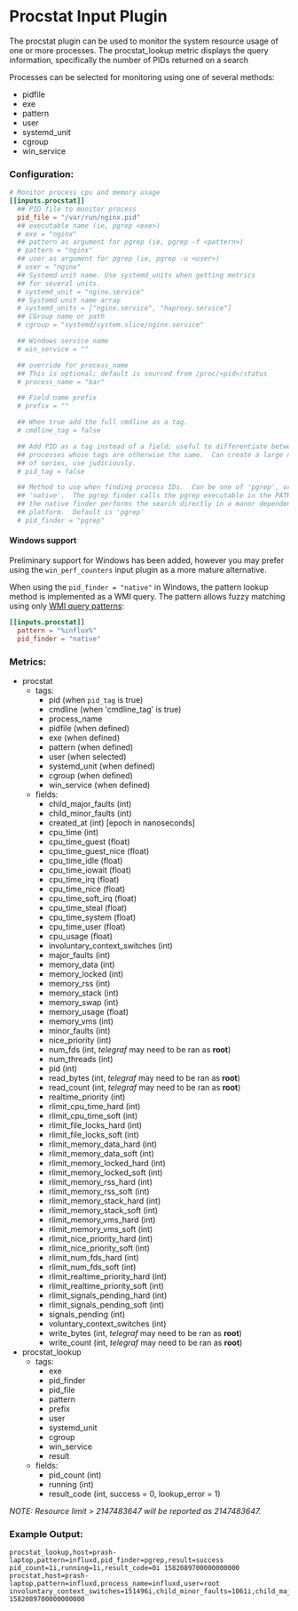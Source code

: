 # Procstat Input Plugin

The procstat plugin can be used to monitor the system resource usage of one or more processes.
The procstat_lookup metric displays the query information, 
specifically the number of PIDs returned on a search

Processes can be selected for monitoring using one of several methods:
- pidfile
- exe
- pattern
- user
- systemd_unit
- cgroup
- win_service

### Configuration:

```toml
# Monitor process cpu and memory usage
[[inputs.procstat]]
  ## PID file to monitor process
  pid_file = "/var/run/nginx.pid"
  ## executable name (ie, pgrep <exe>)
  # exe = "nginx"
  ## pattern as argument for pgrep (ie, pgrep -f <pattern>)
  # pattern = "nginx"
  ## user as argument for pgrep (ie, pgrep -u <user>)
  # user = "nginx"
  ## Systemd unit name. Use systemd_units when getting metrics
  ## for several units.
  # systemd_unit = "nginx.service"
  ## Systemd unit name array
  # systemd_units = ["nginx.service", "haproxy.service"]
  ## CGroup name or path
  # cgroup = "systemd/system.slice/nginx.service"

  ## Windows service name
  # win_service = ""

  ## override for process_name
  ## This is optional; default is sourced from /proc/<pid>/status
  # process_name = "bar"

  ## Field name prefix
  # prefix = ""

  ## When true add the full cmdline as a tag.
  # cmdline_tag = false

  ## Add PID as a tag instead of a field; useful to differentiate between
  ## processes whose tags are otherwise the same.  Can create a large number
  ## of series, use judiciously.
  # pid_tag = false

  ## Method to use when finding process IDs.  Can be one of 'pgrep', or
  ## 'native'.  The pgrep finder calls the pgrep executable in the PATH while
  ## the native finder performs the search directly in a manor dependent on the
  ## platform.  Default is 'pgrep'
  # pid_finder = "pgrep"
```

#### Windows support

Preliminary support for Windows has been added, however you may prefer using
the `win_perf_counters` input plugin as a more mature alternative.

When using the `pid_finder = "native"` in Windows, the pattern lookup method is
implemented as a WMI query.  The pattern allows fuzzy matching using only
[WMI query patterns](https://msdn.microsoft.com/en-us/library/aa392263(v=vs.85).aspx):
```toml
[[inputs.procstat]]
  pattern = "%influx%"
  pid_finder = "native"
```

### Metrics:

- procstat
  - tags:
    - pid (when `pid_tag` is true)
    - cmdline (when 'cmdline_tag' is true)
    - process_name
    - pidfile (when defined)
    - exe (when defined)
    - pattern (when defined)
    - user (when selected)
    - systemd_unit (when defined)
    - cgroup (when defined)
    - win_service (when defined)
  - fields:
    - child_major_faults (int)
    - child_minor_faults (int)
    - created_at (int) [epoch in nanoseconds]
    - cpu_time (int)
    - cpu_time_guest (float)
    - cpu_time_guest_nice (float)
    - cpu_time_idle (float)
    - cpu_time_iowait (float)
    - cpu_time_irq (float)
    - cpu_time_nice (float)
    - cpu_time_soft_irq (float)
    - cpu_time_steal (float)
    - cpu_time_system (float)
    - cpu_time_user (float)
    - cpu_usage (float)
    - involuntary_context_switches (int)
    - major_faults (int)
    - memory_data (int)
    - memory_locked (int)
    - memory_rss (int)
    - memory_stack (int)
    - memory_swap (int)
    - memory_usage (float)
    - memory_vms (int)
    - minor_faults (int)
    - nice_priority (int)
    - num_fds (int, *telegraf* may need to be ran as **root**)
    - num_threads (int)
    - pid (int)
    - read_bytes (int, *telegraf* may need to be ran as **root**)
    - read_count (int, *telegraf* may need to be ran as **root**)
    - realtime_priority (int)
    - rlimit_cpu_time_hard (int)
    - rlimit_cpu_time_soft (int)
    - rlimit_file_locks_hard (int)
    - rlimit_file_locks_soft (int)
    - rlimit_memory_data_hard (int)
    - rlimit_memory_data_soft (int)
    - rlimit_memory_locked_hard (int)
    - rlimit_memory_locked_soft (int)
    - rlimit_memory_rss_hard (int)
    - rlimit_memory_rss_soft (int)
    - rlimit_memory_stack_hard (int)
    - rlimit_memory_stack_soft (int)
    - rlimit_memory_vms_hard (int)
    - rlimit_memory_vms_soft (int)
    - rlimit_nice_priority_hard (int)
    - rlimit_nice_priority_soft (int)
    - rlimit_num_fds_hard (int)
    - rlimit_num_fds_soft (int)
    - rlimit_realtime_priority_hard (int)
    - rlimit_realtime_priority_soft (int)
    - rlimit_signals_pending_hard (int)
    - rlimit_signals_pending_soft (int)
    - signals_pending (int)
    - voluntary_context_switches (int)
    - write_bytes (int, *telegraf* may need to be ran as **root**)
    - write_count (int, *telegraf* may need to be ran as **root**)
- procstat_lookup
  - tags:
    - exe
    - pid_finder
    - pid_file
    - pattern
    - prefix
    - user
    - systemd_unit
    - cgroup
    - win_service
    - result
  - fields:
    - pid_count (int)
    - running (int)
    - result_code (int, success = 0, lookup_error = 1)

*NOTE: Resource limit > 2147483647 will be reported as 2147483647.*

### Example Output:

```
procstat_lookup,host=prash-laptop,pattern=influxd,pid_finder=pgrep,result=success pid_count=1i,running=1i,result_code=0i 1582089700000000000
procstat,host=prash-laptop,pattern=influxd,process_name=influxd,user=root involuntary_context_switches=151496i,child_minor_faults=1061i,child_major_faults=8i,cpu_time_user=2564.81,cpu_time_idle=0,cpu_time_irq=0,cpu_time_guest=0,pid=32025i,major_faults=8609i,created_at=1580107536000000000i,voluntary_context_switches=1058996i,cpu_time_system=616.98,cpu_time_steal=0,cpu_time_guest_nice=0,memory_swap=0i,memory_locked=0i,memory_usage=1.7797634601593018,num_threads=18i,cpu_time_nice=0,cpu_time_iowait=0,cpu_time_soft_irq=0,memory_rss=148643840i,memory_vms=1435688960i,memory_data=0i,memory_stack=0i,minor_faults=1856550i 1582089700000000000
```
